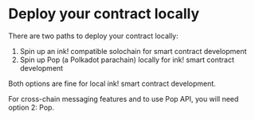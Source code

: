 # Deploy your contract locally

There are two paths to deploy your contract locally:

1. Spin up an ink! compatible solochain for smart contract development
2. Spin up Pop (a Polkadot parachain) locally for ink! smart contract development

Both options are fine for local ink! smart contract development.

For cross-chain messaging features and to use Pop API, you will need option 2: Pop.
